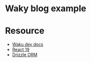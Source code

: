 # Waky blog example

# Resource
* [Waku dev docs](https://waku.gg)
* [React 19](https://react.dev/blog/2024/12/05/react-19)
* [Drizzle ORM](https://orm.drizzle.team/)
